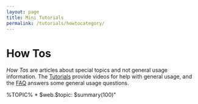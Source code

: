```yaml
---
layout: page
title: Mini Tutorials
permalink: /tutorials/howtocategory/
---
```


How Tos
=======

*How Tos* are articles about special topics and not general usage
information. The [Tutorials](/tutorialvideos/) provide videos for help
with general usage, and the [FAQ](/FAQ/) answers some
general usage questions.

<span class="twiki-macro SEARCH" excludetopic="%TOPIC%,WebLeftBar"
nonoise="on"
format="&quot;">%TOPIC% \* \$web.\$topic: \$summary(100)"</span>

<script type="text/javascript"> </script> <script
type="text/javascript"
src="//pagead2.googlesyndication.com/pagead/show\_ads.js">
</script>
